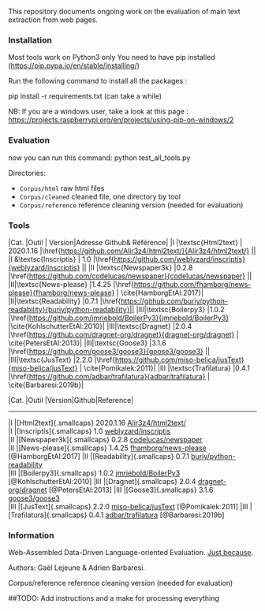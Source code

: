 
This repository documents ongoing work on the evaluation of main text extraction from web pages.


### Installation


Most tools work on Python3 only
You need to have pip installed (https://pip.pypa.io/en/stable/installing/)

Run the following command to install all the packages :

pip install -r requirements.txt
(can take a while)

NB: If you are a windows user, take a look at this page : https://projects.raspberrypi.org/en/projects/using-pip-on-windows/2


### Evaluation

now you can run this command:
python test_all_tools.py


Directories:

* `Corpus/html`	 	raw html files
* `Corpus/cleaned`	cleaned file, one directory by tool
* `Corpus/reference`	reference cleaning version (needed for evaluation)



### Tools

|Cat.   |Outil          | Version|Adresse Github& Référence|
|I |\textsc{Html2text} | 2020.1.16 |\href{https://github.com/Alir3z4/html2text/}{Alir3z4/html2text/}    ||
|I      &\textsc{Inscriptis} | 1.0      |\href{https://github.com/weblyzard/inscriptis}{weblyzard/inscriptis}           ||
|II |\textsc{Newspaper3k} |0.2.8        |\href{https://github.com/codelucas/newspaper}{codelucas/newspaper}             ||
|II|\textsc{News-please} |1.4.25 |\href{https://github.com/fhamborg/news-please}{fhamborg/news-please}  | \cite{HamborgEtAl:2017}|
|II|\textsc{Readability} |0.7.1         |\href{https://github.com/buriy/python-readability}{buriy/python-readability}||
|III|\textsc{Boilerpy3} |1.0.2  |\href{https://github.com/jmriebold/BoilerPy3}{jmriebold/BoilerPy3}             |\cite{KohlschutterEtAl:2010}|
|III|\textsc{Dragnet} |2.0.4    |\href{https://github.com/dragnet-org/dragnet}{dragnet-org/dragnet}     | \cite{PetersEtAl:2013}|
|III|\textsc{Goose3} |3.1.6     |\href{https://github.com/goose3/goose3}{goose3/goose3}                 ||
|III|\textsc{JusText} |2.2.0    |\href{https://github.com/miso-belica/jusText}{miso-belica/jusText}             | \cite{Pomikalek:2011}|
|III |\textsc{Trafilatura} |0.4.1       |\href{https://github.com/adbar/trafilatura}{adbar/trafilatura}         | \cite{Barbaresi:2019b}|

|Cat. |Outil |Version|Github|Reference|

  ------ --------------------------- ----------- ------------------------------------------------------------------------- --------------------------
|I      |[Html2text]{.smallcaps}     2020.1.16   [Alir3z4/html2text/](https://github.com/Alir3z4/html2text/)               
  |I      |[Inscriptis]{.smallcaps}    1.0         [weblyzard/inscriptis](https://github.com/weblyzard/inscriptis)           
  |II     |[Newspaper3k]{.smallcaps}   0.2.8       [codelucas/newspaper](https://github.com/codelucas/newspaper)             
  |II     |[News-please]{.smallcaps}   1.4.25      [fhamborg/news-please](https://github.com/fhamborg/news-please)           [@HamborgEtAl:2017]
  |II     |[Readability]{.smallcaps}   0.7.1       [buriy/python-readability](https://github.com/buriy/python-readability)   
  |III    |[Boilerpy3]{.smallcaps}     1.0.2       [jmriebold/BoilerPy3](https://github.com/jmriebold/BoilerPy3)             [@KohlschutterEtAl:2010]
  |III    |[Dragnet]{.smallcaps}       2.0.4       [dragnet-org/dragnet](https://github.com/dragnet-org/dragnet)             [@PetersEtAl:2013]
  |III    |[Goose3]{.smallcaps}        3.1.6       [goose3/goose3](https://github.com/goose3/goose3)                         
  |III    |[JusText]{.smallcaps}       2.2.0       [miso-belica/jusText](https://github.com/miso-belica/jusText)             [@Pomikalek:2011]
  |III    |[Trafilatura]{.smallcaps}   0.4.1       [adbar/trafilatura](https://github.com/adbar/trafilatura)                 [@Barbaresi:2019b]


### Information

Web-Assembled Data-Driven Language-oriented Evaluation. [Just because](https://en.wikipedia.org/wiki/Chris_Waddle).

Authors: Gaël Lejeune & Adrien Barbaresi.

  Corpus/reference	reference cleaning version (needed for evaluation)

##TODO: Add instructions and a make for processing everything
